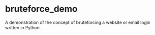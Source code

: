 # bruteforce_demo
A demonstration of the concept of bruteforcing a website or email login written in Python.
